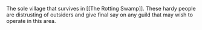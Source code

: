 The sole village that survives in [[The Rotting Swamp]]. These hardy people are distrusting of outsiders and give final say on any guild that may wish to operate in this area.
